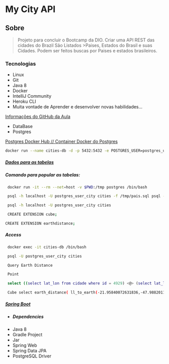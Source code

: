 # My City API

## Sobre

> Projeto para concluir o Bootcamp da DIO. Criar uma API REST das cidades do Brazil São Listados >Paises, Estados do Brasil e suas Cidades. Podem ser feitos buscas por Paises e estados brasileiros.

### Tecnologias

- Linux
- Git
- Java 8
- Docker
- IntelliJ Community
- Heroku CLI
- Muita vontade de Aprender e desenvolver novas habilidades...
 

[Informações do GitHub da Aula](https://github.com/andrelugomes/digital-innovation-one/blob/master/cities-api)

* DataBase
* Postgres

[Postgres Docker Hub // Container Docker do Postgres]()

````sh
docker run --name cities-db -d -p 5432:5432 -e POSTGRES_USER=postgres_user_city -e POSTGRES_PASSWORD=super_password -e POSTGRES_DB=cities postgres Populate data cd ~/workspace/sql-paises-estados-cidades/PostgreSQL
````
##### [Dados para as tabelas](https://github.com/chinnonsantos/sql-paises-estados-cidades/tree/master/PostgreSQL)

##### Comando para popular as tabelas:

```sh
 docker run -it --rm --net=host -v $PWD:/tmp postgres /bin/bash

 psql -h localhost -U postgres_user_city cities -f /tmp/pais.sql psql -h localhost -U postgres_user_city cities -f /tmp/estado.sql psql -h localhost -U postgres_user_city cities -f /tmp/cidade.sql

 psql -h localhost -U postgres_user_city cities
```
```sh
 CREATE EXTENSION cube;

CREATE EXTENSION earthdistance;
```
##### Access
```sh
 docker exec -it cities-db /bin/bash

 psql -U postgres_user_city cities

 Query Earth Distance

 Point

 select ((select lat_lon from cidade where id = 4929) <@> (select lat_lon from cidade where id=5254)) as distance;

 Cube select earth_distance( ll_to_earth(-21.95840072631836,-47.98820114135742), ll_to_earth(-22.01740074157715,-47.88600158691406) ) as distance;
```

##### [Spring Boot](https://start.spring.io/)

* ##### Dependencies

- Java 8
- Gradle Project
- Jar
- Spring Web
- Spring Data JPA
- PostgreSQL Driver

